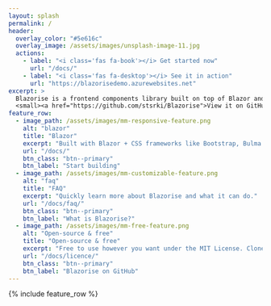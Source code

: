 ```yaml
---
layout: splash
permalink: /
header:
  overlay_color: "#5e616c"
  overlay_image: /assets/images/unsplash-image-11.jpg
  actions:
    - label: "<i class='fas fa-book'></i> Get started now"
      url: "/docs/"
    - label: "<i class='fas fa-desktop'></i> See it in action"
      url: "https://blazorisedemo.azurewebsites.net"
excerpt: >
  Blazorise is a frontend components library built on top of Blazor and CSS frameworks like Bootstrap, Bulma and Material.<br />
  <small><a href="https://github.com/stsrki/Blazorise">View it on GitHub</a></small>
feature_row:
  - image_path: /assets/images/mm-responsive-feature.png
    alt: "blazor"
    title: "Blazor"
    excerpt: "Built with Blazor + CSS frameworks like Bootstrap, Bulma or Material."
    url: "/docs/"
    btn_class: "btn--primary"
    btn_label: "Start building"
  - image_path: /assets/images/mm-customizable-feature.png
    alt: "faq"
    title: "FAQ"
    excerpt: "Quickly learn more about Blazorise and what it can do."
    url: "/docs/faq/"
    btn_class: "btn--primary"
    btn_label: "What is Blazorise?"
  - image_path: /assets/images/mm-free-feature.png
    alt: "Open-source & free"
    title: "Open-source & free"
    excerpt: "Free to use however you want under the MIT License. Clone it, fork it, customize it... whatever!"
    url: "/docs/licence/"
    btn_class: "btn--primary"
    btn_label: "Blazorise on GitHub"      
---
```


{% include feature_row %}